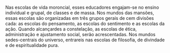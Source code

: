 ﻿Nas escolas de vida moroncial, esses educadores engajam-se no ensino individual e grupal, de classes e de massa. Nos mundos das mansões, essas escolas são organizadas em três grupos gerais de cem divisões cada: as escolas do pensamento, as escolas do sentimento e as escolas da ação. Quando alcançardes a constelação, as escolas de ética, administração e ajustamento social, serão acrescentadas. Nos mundos sedes-centrais do universo, entrareis nas escolas de filosofia, de divindade e de espiritualidade pura.